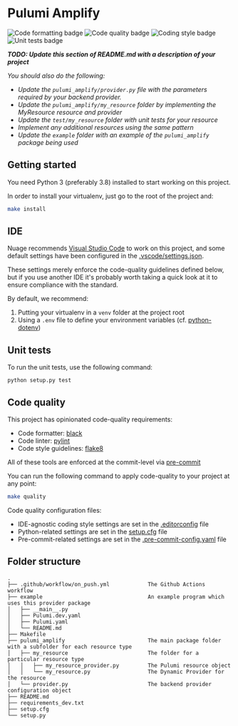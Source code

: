 # Pulumi Amplify
![Code formatting badge](https://img.shields.io/github/workflow/status/cloudspeak/pulumi-amplify/code_formatting?label=code%20formatting "Code formatting badge")
![Code quality badge](https://img.shields.io/github/workflow/status/cloudspeak/pulumi-amplify/code_quality?label=code%20quality "Code quality badge")
![Coding style badge](https://img.shields.io/github/workflow/status/cloudspeak/pulumi-amplify/coding_style?label=coding%20style "Coding style badge")
![Unit tests badge](https://img.shields.io/github/workflow/status/cloudspeak/pulumi-amplify/unit_tests?label=unit%20tests "Unit tests badge")


_**TODO: Update this section of README.md with a description of your project**_

_You should also do the following:_
* _Update the `pulumi_amplify/provider.py` file with the parameters required by your backend provider._
* _Update the `pulumi_amplify/my_resource` folder by implementing the MyResource resource and provider_
* _Update the `test/my_resource` folder with unit tests for your resource_
* _Implement any additional resources using the same pattern_
* _Update the `example` folder with an example of the `pulumi_amplify` package being used_

## Getting started

You need Python 3 (preferably 3.8) installed to start working on this project.

In order to install your virtualenv, just go to the root of the project and:
```bash
make install
```

## IDE

Nuage recommends [Visual Studio Code](https://code.visualstudio.com/download) to work on this project, and some default settings have been configured in the [.vscode/settings.json](.vscode/settings.json).

These settings merely enforce the code-quality guidelines defined below, but if you use another IDE it's probably worth taking a quick look at it to ensure compliance with the standard.

By default, we recommend:
1. Putting your virtualenv in a `venv` folder at the project root
2. Using a `.env` file to define your environment variables (cf. [python-dotenv](https://pypi.org/project/python-dotenv/))

## Unit tests

To run the unit tests, use the following command:

```
python setup.py test
```

## Code quality

This project has opinionated code-quality requirements:
- Code formatter: [black](https://black.readthedocs.io/en/stable/)
- Code linter: [pylint](https://www.pylint.org)
- Code style guidelines: [flake8](https://flake8.pycqa.org/en/latest/)

All of these tools are enforced at the commit-level via [pre-commit](https://pre-commit.com)

You can run the following command to apply code-quality to your project at any point:
```bash
make quality
```

Code quality configuration files:
- IDE-agnostic coding style settings are set in the [.editorconfig](.editorconfig) file
- Python-related settings are set in the [setup.cfg](setup.cfg) file
- Pre-commit-related settings are set in the [.pre-commit-config.yaml](.pre-commit-config.yaml) file

## Folder structure

```
.
├── .github/workflow/on_push.yml            The Github Actions workflow
├── example                                 An example program which uses this provider package
│   ├── __main__.py
│   ├── Pulumi.dev.yaml
│   ├── Pulumi.yaml
│   └── README.md
├── Makefile
├── pulumi_amplify                          The main package folder with a subfolder for each resource type
│   ├── my_resource                         The folder for a particular resource type
│   │   ├── my_resource_provider.py         The Pulumi resource object
│   │   └── my_resource.py                  The Dynamic Provider for the resource
│   └── provider.py                         The backend provider configuration object
├── README.md
├── requirements_dev.txt
├── setup.cfg
└── setup.py
```
